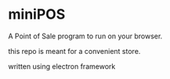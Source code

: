 # miniPOS
A Point of Sale program to run on your browser.

this repo is meant for a convenient store.

written using electron framework

